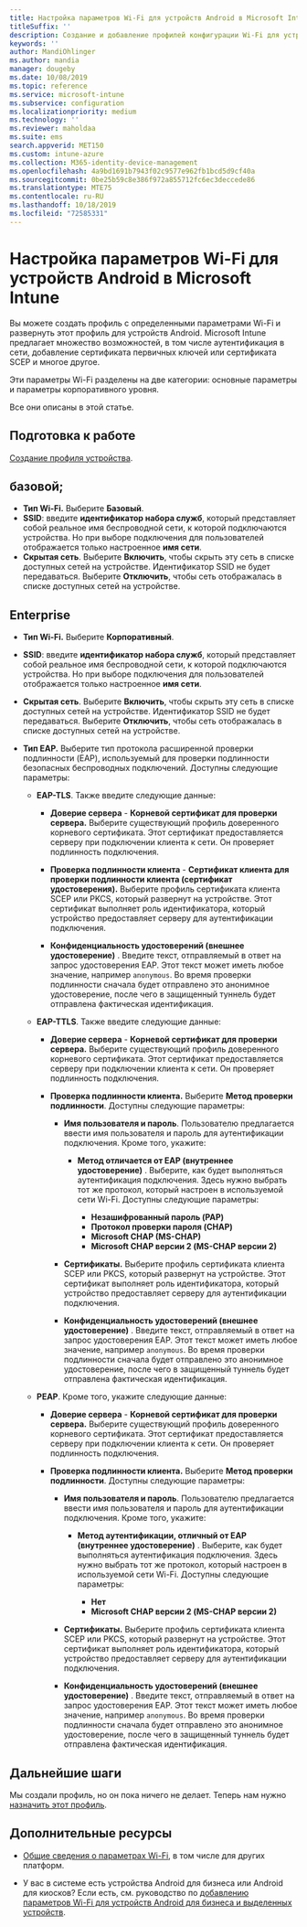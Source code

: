```yaml
---
title: Настройка параметров Wi-Fi для устройств Android в Microsoft Intune в Azure | Документация Майкрософт
titleSuffix: ''
description: Создание и добавление профилей конфигурации Wi-Fi для устройств Android. Вы изучите разные возможности, в том числе процедуры добавления сертификатов, выбора типа EAP и выбора метода аутентификации в Microsoft Intune.
keywords: ''
author: MandiOhlinger
ms.author: mandia
manager: dougeby
ms.date: 10/08/2019
ms.topic: reference
ms.service: microsoft-intune
ms.subservice: configuration
ms.localizationpriority: medium
ms.technology: ''
ms.reviewer: maholdaa
ms.suite: ems
search.appverid: MET150
ms.custom: intune-azure
ms.collection: M365-identity-device-management
ms.openlocfilehash: 4a9bd1691b7943f02c9577e962fb1bcd5d9cf40a
ms.sourcegitcommit: 0be25b59c8e386f972a855712fc6ec3deccede86
ms.translationtype: MTE75
ms.contentlocale: ru-RU
ms.lasthandoff: 10/18/2019
ms.locfileid: "72585331"
---
```

# <a name="add-wi-fi-settings-for-devices-running-android-in-microsoft-intune"></a>Настройка параметров Wi-Fi для устройств Android в Microsoft Intune

Вы можете создать профиль с определенными параметрами Wi-Fi и развернуть этот профиль для устройств Android. Microsoft Intune предлагает множество возможностей, в том числе аутентификация в сети, добавление сертификата первичных ключей или сертификата SCEP и многое другое.

Эти параметры Wi-Fi разделены на две категории: основные параметры и параметры корпоративного уровня.

Все они описаны в этой статье.

## <a name="before-you-begin"></a>Подготовка к работе

[Создание профиля устройства](device-profile-create.md).

## <a name="basic"></a>базовой;

- **Тип Wi-Fi.** Выберите **Базовый**.
- **SSID**: введите **идентификатор набора служб**, который представляет собой реальное имя беспроводной сети, к которой подключаются устройства. Но при выборе подключения для пользователей отображается только настроенное **имя сети**.
- **Скрытая сеть**. Выберите **Включить**, чтобы скрыть эту сеть в списке доступных сетей на устройстве. Идентификатор SSID не будет передаваться. Выберите **Отключить**, чтобы сеть отображалась в списке доступных сетей на устройстве.

## <a name="enterprise"></a>Enterprise

- **Тип Wi-Fi.** Выберите **Корпоративный**.
- **SSID**: введите **идентификатор набора служб**, который представляет собой реальное имя беспроводной сети, к которой подключаются устройства. Но при выборе подключения для пользователей отображается только настроенное **имя сети**.
- **Скрытая сеть**. Выберите **Включить**, чтобы скрыть эту сеть в списке доступных сетей на устройстве. Идентификатор SSID не будет передаваться. Выберите **Отключить**, чтобы сеть отображалась в списке доступных сетей на устройстве.
- **Тип EAP.** Выберите тип протокола расширенной проверки подлинности (EAP), используемый для проверки подлинности безопасных беспроводных подключений. Доступны следующие параметры: 

  - **EAP-TLS**. Также введите следующие данные:

    - **Доверие сервера** - **Корневой сертификат для проверки сервера.** Выберите существующий профиль доверенного корневого сертификата. Этот сертификат предоставляется серверу при подключении клиента к сети. Он проверяет подлинность подключения.

    - **Проверка подлинности клиента** - **Сертификат клиента для проверки подлинности клиента (сертификат удостоверения).** Выберите профиль сертификата клиента SCEP или PKCS, который развернут на устройстве. Этот сертификат выполняет роль идентификатора, который устройство предоставляет серверу для аутентификации подключения.

    - **Конфиденциальность удостоверений (внешнее удостоверение)** . Введите текст, отправляемый в ответ на запрос удостоверения EAP. Этот текст может иметь любое значение, например `anonymous`. Во время проверки подлинности сначала будет отправлено это анонимное удостоверение, после чего в защищенный туннель будет отправлена фактическая идентификация.

  - **EAP-TTLS**. Также введите следующие данные:

    - **Доверие сервера** - **Корневой сертификат для проверки сервера.** Выберите существующий профиль доверенного корневого сертификата. Этот сертификат предоставляется серверу при подключении клиента к сети. Он проверяет подлинность подключения.

    - **Проверка подлинности клиента.** Выберите **Метод проверки подлинности**. Доступны следующие параметры:

      - **Имя пользователя и пароль**. Пользователю предлагается ввести имя пользователя и пароль для аутентификации подключения. Кроме того, укажите:
        - **Метод отличается от EAP (внутреннее удостоверение)** . Выберите, как будет выполняться аутентификация подключения. Здесь нужно выбрать тот же протокол, который настроен в используемой сети Wi-Fi. Доступны следующие параметры:

          - **Незашифрованный пароль (PAP)**
          - **Протокол проверки пароля (CHAP)**
          - **Microsoft CHAP (MS-CHAP)**
          - **Microsoft CHAP версии 2 (MS-CHAP версии 2)**

      - **Сертификаты.** Выберите профиль сертификата клиента SCEP или PKCS, который развернут на устройстве. Этот сертификат выполняет роль идентификатора, который устройство предоставляет серверу для аутентификации подключения.

      - **Конфиденциальность удостоверений (внешнее удостоверение)** . Введите текст, отправляемый в ответ на запрос удостоверения EAP. Этот текст может иметь любое значение, например `anonymous`. Во время проверки подлинности сначала будет отправлено это анонимное удостоверение, после чего в защищенный туннель будет отправлена фактическая идентификация.

  - **PEAP**. Кроме того, укажите следующие данные:

    - **Доверие сервера** - **Корневой сертификат для проверки сервера.** Выберите существующий профиль доверенного корневого сертификата. Этот сертификат предоставляется серверу при подключении клиента к сети. Он проверяет подлинность подключения.

    - **Проверка подлинности клиента.** Выберите **Метод проверки подлинности**. Доступны следующие параметры:

      - **Имя пользователя и пароль**. Пользователю предлагается ввести имя пользователя и пароль для аутентификации подключения. Кроме того, укажите:
        - **Метод аутентификации, отличный от EAP (внутреннее удостоверение)** . Выберите, как будет выполняться аутентификация подключения. Здесь нужно выбрать тот же протокол, который настроен в используемой сети Wi-Fi. Доступны следующие параметры:

          - **Нет**
          - **Microsoft CHAP версии 2 (MS-CHAP версии 2)**

      - **Сертификаты.** Выберите профиль сертификата клиента SCEP или PKCS, который развернут на устройстве. Этот сертификат выполняет роль идентификатора, который устройство предоставляет серверу для аутентификации подключения.

      - **Конфиденциальность удостоверений (внешнее удостоверение)** . Введите текст, отправляемый в ответ на запрос удостоверения EAP. Этот текст может иметь любое значение, например `anonymous`. Во время проверки подлинности сначала будет отправлено это анонимное удостоверение, после чего в защищенный туннель будет отправлена фактическая идентификация.

## <a name="next-steps"></a>Дальнейшие шаги

Мы создали профиль, но он пока ничего не делает. Теперь нам нужно [назначить этот профиль](device-profile-assign.md).

## <a name="more-resources"></a>Дополнительные ресурсы

- [Общие сведения о параметрах Wi-Fi](wi-fi-settings-configure.md), в том числе для других платформ.

- У вас в системе есть устройства Android для бизнеса или Android для киосков? Если есть, см. руководство по [добавлению параметров Wi-Fi для устройств Android для бизнеса и выделенных устройств](wi-fi-settings-android-enterprise.md).
